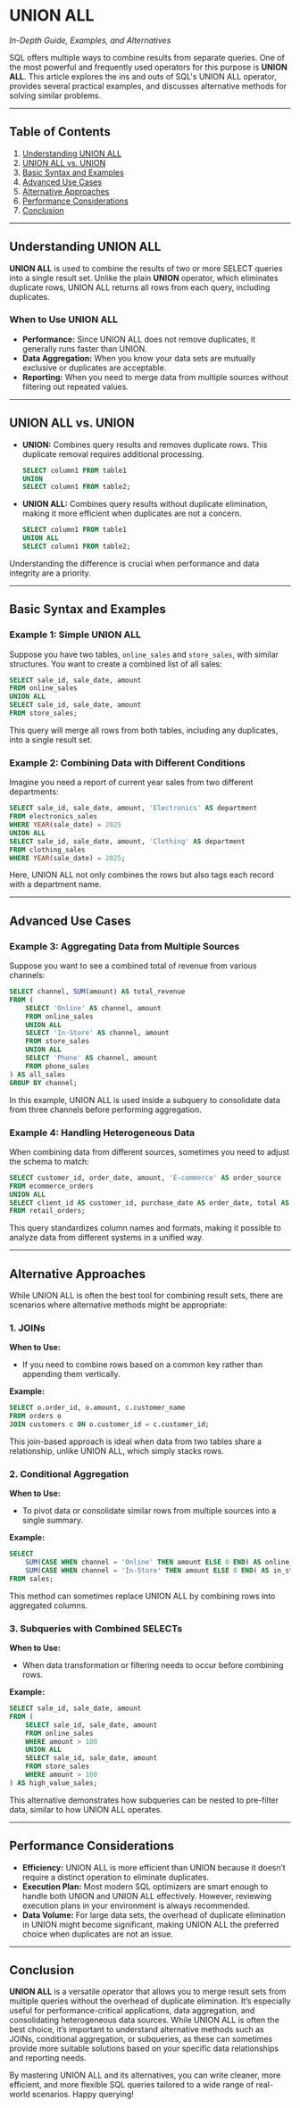 # UNION ALL

*In-Depth Guide, Examples, and Alternatives*

SQL offers multiple ways to combine results from separate queries. One of the most powerful and frequently used operators for this purpose is **UNION ALL**. This article explores the ins and outs of SQL's UNION ALL operator, provides several practical examples, and discusses alternative methods for solving similar problems.

---

## Table of Contents

1. [Understanding UNION ALL](#understanding-union-all)
2. [UNION ALL vs. UNION](#union-all-vs-union)
3. [Basic Syntax and Examples](#basic-syntax-and-examples)
4. [Advanced Use Cases](#advanced-use-cases)
5. [Alternative Approaches](#alternative-approaches)
6. [Performance Considerations](#performance-considerations)
7. [Conclusion](#conclusion)

---

## Understanding UNION ALL

**UNION ALL** is used to combine the results of two or more SELECT queries into a single result set. Unlike the plain **UNION** operator, which eliminates duplicate rows, UNION ALL returns all rows from each query, including duplicates.

### When to Use UNION ALL

- **Performance:** Since UNION ALL does not remove duplicates, it generally runs faster than UNION.
- **Data Aggregation:** When you know your data sets are mutually exclusive or duplicates are acceptable.
- **Reporting:** When you need to merge data from multiple sources without filtering out repeated values.

---

## UNION ALL vs. UNION

- **UNION:** Combines query results and removes duplicate rows. This duplicate removal requires additional processing.

  ```sql
  SELECT column1 FROM table1
  UNION
  SELECT column1 FROM table2;
  ```

- **UNION ALL:** Combines query results without duplicate elimination, making it more efficient when duplicates are not a concern.

  ```sql
  SELECT column1 FROM table1
  UNION ALL
  SELECT column1 FROM table2;
  ```

Understanding the difference is crucial when performance and data integrity are a priority.

---

## Basic Syntax and Examples

### Example 1: Simple UNION ALL

Suppose you have two tables, `online_sales` and `store_sales`, with similar structures. You want to create a combined list of all sales:

```sql
SELECT sale_id, sale_date, amount
FROM online_sales
UNION ALL
SELECT sale_id, sale_date, amount
FROM store_sales;
```

This query will merge all rows from both tables, including any duplicates, into a single result set.

### Example 2: Combining Data with Different Conditions

Imagine you need a report of current year sales from two different departments:

```sql
SELECT sale_id, sale_date, amount, 'Electronics' AS department
FROM electronics_sales
WHERE YEAR(sale_date) = 2025
UNION ALL
SELECT sale_id, sale_date, amount, 'Clothing' AS department
FROM clothing_sales
WHERE YEAR(sale_date) = 2025;
```

Here, UNION ALL not only combines the rows but also tags each record with a department name.

---

## Advanced Use Cases

### Example 3: Aggregating Data from Multiple Sources

Suppose you want to see a combined total of revenue from various channels:

```sql
SELECT channel, SUM(amount) AS total_revenue
FROM (
    SELECT 'Online' AS channel, amount
    FROM online_sales
    UNION ALL
    SELECT 'In-Store' AS channel, amount
    FROM store_sales
    UNION ALL
    SELECT 'Phone' AS channel, amount
    FROM phone_sales
) AS all_sales
GROUP BY channel;
```

In this example, UNION ALL is used inside a subquery to consolidate data from three channels before performing aggregation.

### Example 4: Handling Heterogeneous Data

When combining data from different sources, sometimes you need to adjust the schema to match:

```sql
SELECT customer_id, order_date, amount, 'E-commerce' AS order_source
FROM ecommerce_orders
UNION ALL
SELECT client_id AS customer_id, purchase_date AS order_date, total AS amount, 'Retail' AS order_source
FROM retail_orders;
```

This query standardizes column names and formats, making it possible to analyze data from different systems in a unified way.

---

## Alternative Approaches

While UNION ALL is often the best tool for combining result sets, there are scenarios where alternative methods might be appropriate:

### 1. JOINs

**When to Use:**
- If you need to combine rows based on a common key rather than appending them vertically.

**Example:**

```sql
SELECT o.order_id, o.amount, c.customer_name
FROM orders o
JOIN customers c ON o.customer_id = c.customer_id;
```

This join-based approach is ideal when data from two tables share a relationship, unlike UNION ALL, which simply stacks rows.

### 2. Conditional Aggregation

**When to Use:**
- To pivot data or consolidate similar rows from multiple sources into a single summary.

**Example:**

```sql
SELECT
    SUM(CASE WHEN channel = 'Online' THEN amount ELSE 0 END) AS online_revenue,
    SUM(CASE WHEN channel = 'In-Store' THEN amount ELSE 0 END) AS in_store_revenue
FROM sales;
```

This method can sometimes replace UNION ALL by combining rows into aggregated columns.

### 3. Subqueries with Combined SELECTs

**When to Use:**
- When data transformation or filtering needs to occur before combining rows.

**Example:**

```sql
SELECT sale_id, sale_date, amount
FROM (
    SELECT sale_id, sale_date, amount
    FROM online_sales
    WHERE amount > 100
    UNION ALL
    SELECT sale_id, sale_date, amount
    FROM store_sales
    WHERE amount > 100
) AS high_value_sales;
```

This alternative demonstrates how subqueries can be nested to pre-filter data, similar to how UNION ALL operates.

---

## Performance Considerations

- **Efficiency:** UNION ALL is more efficient than UNION because it doesn’t require a distinct operation to eliminate duplicates.
- **Execution Plan:** Most modern SQL optimizers are smart enough to handle both UNION and UNION ALL effectively. However, reviewing execution plans in your environment is always recommended.
- **Data Volume:** For large data sets, the overhead of duplicate elimination in UNION might become significant, making UNION ALL the preferred choice when duplicates are not an issue.

---

## Conclusion

**UNION ALL** is a versatile operator that allows you to merge result sets from multiple queries without the overhead of duplicate elimination. It’s especially useful for performance-critical applications, data aggregation, and consolidating heterogeneous data sources. While UNION ALL is often the best choice, it’s important to understand alternative methods such as JOINs, conditional aggregation, or subqueries, as these can sometimes provide more suitable solutions based on your specific data relationships and reporting needs.

By mastering UNION ALL and its alternatives, you can write cleaner, more efficient, and more flexible SQL queries tailored to a wide range of real-world scenarios. Happy querying!